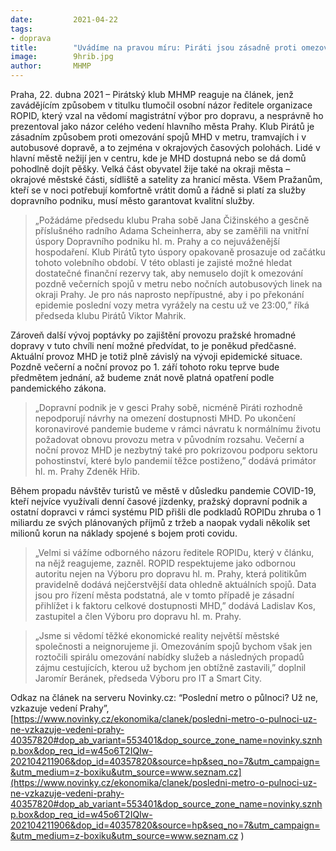 ```yaml
---
date:         2021-04-22
tags:         
- doprava
title:        "Uvádíme na pravou míru: Piráti jsou zásadně proti omezování spojů pražské hromadné dopravy"
image: 	      9hrib.jpg
author:       MHMP
---
```


Praha, 22. dubna 2021 – Pirátský klub MHMP reaguje na článek, jenž zavádějícím způsobem v titulku tlumočil osobní názor ředitele organizace ROPID, který vzal na vědomí magistrátní výbor pro dopravu, a nesprávně ho prezentoval jako názor celého vedení hlavního města Prahy. Klub Pirátů je zásadním způsobem proti omezování spojů MHD v metru, tramvajích i v autobusové dopravě, a to zejména v okrajových časových polohách. Lidé v hlavní městě nežijí jen v centru, kde je MHD dostupná nebo se dá domů pohodlně dojít pěšky. Velká část obyvatel žije také na okraji města – okrajové městské části, sídliště a satelity za hranicí města. Všem Pražanům, kteří se v noci potřebují komfortně vrátit domů a řádně si platí za služby dopravního podniku, musí město garantovat kvalitní služby. 

> „Požádáme předsedu klubu Praha sobě Jana Čižinského a gesčně příslušného radního Adama Scheinherra, aby se zaměřili na vnitřní úspory Dopravního podniku hl. m. Prahy a co nejuváženější hospodaření. Klub Pirátů tyto úspory opakovaně prosazuje od začátku tohoto volebního období. V této oblasti je zajisté možné hledat dostatečné finanční rezervy tak, aby nemuselo dojít k omezování pozdně večerních spojů v metru nebo nočních autobusových linek na okraji Prahy. Je pro nás naprosto nepřípustné, aby i po překonání epidemie poslední vozy metra vyrážely na cestu už ve 23:00,” říká předseda klubu Pirátů Viktor Mahrik. 

Zároveň další vývoj poptávky po zajištění provozu pražské hromadné dopravy v tuto chvíli není možné předvídat, to je poněkud předčasné. Aktuální provoz MHD je totiž plně závislý na vývoji epidemické situace. Pozdně večerní a noční provoz po 1.  září tohoto roku teprve bude předmětem jednání, až budeme znát nově platná opatření podle pandemického zákona.  

> „Dopravní podnik je v gesci Prahy sobě, nicméně Piráti rozhodně nepodporují návrhy na omezení dostupnosti MHD. Po ukončení koronavirové pandemie budeme v rámci návratu k normálnímu životu požadovat obnovu provozu metra v původním rozsahu. Večerní a noční provoz MHD je nezbytný také pro pokrizovou podporu sektoru pohostinství, které bylo pandemií těžce postiženo,” dodává primátor hl. m. Prahy Zdeněk Hřib.  

Během propadu návštěv turistů ve městě v důsledku pandemie COVID-19, kteří nejvíce využívali denní časové jízdenky, pražský dopravní podnik a ostatní dopravci v rámci systému PID přišli dle podkladů ROPIDu zhruba o 1 miliardu ze svých plánovaných příjmů z tržeb a naopak vydali několik set milionů korun na náklady spojené s bojem proti covidu. 

> „Velmi si vážíme odborného názoru ředitele ROPIDu, který v článku, na nějž reagujeme, zazněl.  ROPID respektujeme jako odbornou autoritu nejen na Výboru pro dopravu hl. m. Prahy, která politikům pravidelně dodává nejčerstvější data ohledně aktuálních spojů. Data jsou pro řízení města podstatná, ale v tomto případě je zásadní přihlížet i k faktoru celkové dostupnosti MHD,” dodává Ladislav Kos, zastupitel a člen Výboru pro dopravu hl. m. Prahy.  

> „Jsme si vědomí těžké ekonomické reality největší městské společnosti a neignorujeme ji. Omezováním spojů bychom však jen roztočili spirálu omezování nabídky služeb a následných propadů zájmu cestujících, kterou už bychom jen obtížně zastavili,” doplnil Jaromír Beránek, předseda Výboru pro IT a Smart City. 

Odkaz na článek na serveru Novinky.cz: “Poslední metro o půlnoci? Už ne, vzkazuje vedení Prahy”, [https://www.novinky.cz/ekonomika/clanek/posledni-metro-o-pulnoci-uz-ne-vzkazuje-vedeni-prahy-40357820#dop_ab_variant=553401&dop_source_zone_name=novinky.sznhp.box&dop_req_id=w45o6T2IQIw-202104211906&dop_id=40357820&source=hp&seq_no=7&utm_campaign=&utm_medium=z-boxiku&utm_source=www.seznam.cz](https://www.novinky.cz/ekonomika/clanek/posledni-metro-o-pulnoci-uz-ne-vzkazuje-vedeni-prahy-40357820#dop_ab_variant=553401&dop_source_zone_name=novinky.sznhp.box&dop_req_id=w45o6T2IQIw-202104211906&dop_id=40357820&source=hp&seq_no=7&utm_campaign=&utm_medium=z-boxiku&utm_source=www.seznam.cz )
